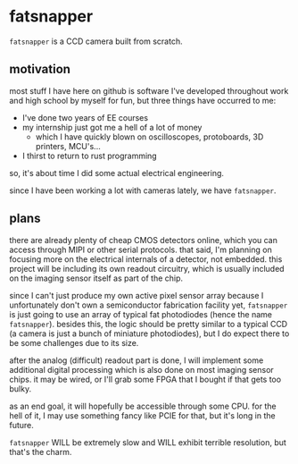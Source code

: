 # fatsnapper
`fatsnapper` is a CCD camera built from scratch.

## motivation
most stuff I have here on github is software I've developed throughout work and high school by myself for fun, but three things have occurred to me:

- I've done two years of EE courses
- my internship just got me a hell of a lot of money
	- which I have quickly blown on oscilloscopes, protoboards, 3D printers, MCU's...
- I thirst to return to rust programming

so, it's about time I did some actual electrical engineering.

since I have been working a lot with cameras lately, we have `fatsnapper`.

## plans
there are already plenty of cheap CMOS detectors online, which you can access through MIPI or other serial protocols. that said, I'm planning on focusing more on the electrical internals of a detector, not embedded. this project will be including its own readout circuitry, which is usually included on the imaging sensor itself as part of the chip.

since I can't just produce my own active pixel sensor array because I unfortunately don't own a semiconductor fabrication facility yet, `fatsnapper` is just going to use an array of typical fat photodiodes (hence the name `fatsnapper`). besides this, the logic should be pretty similar to a typical CCD (a camera is just a bunch of miniature photodiodes), but I do expect there to be some challenges due to its size.

after the analog (difficult) readout part is done, I will implement some additional digital processing which is also done on most imaging sensor chips. it may be wired, or I'll grab some FPGA that I bought if that gets too bulky.

as an end goal, it will hopefully be accessible through some CPU. for the hell of it, I may use something fancy like PCIE for that, but it's long in the future.

`fatsnapper` WILL be extremely slow and WILL exhibit terrible resolution, but that's the charm.
